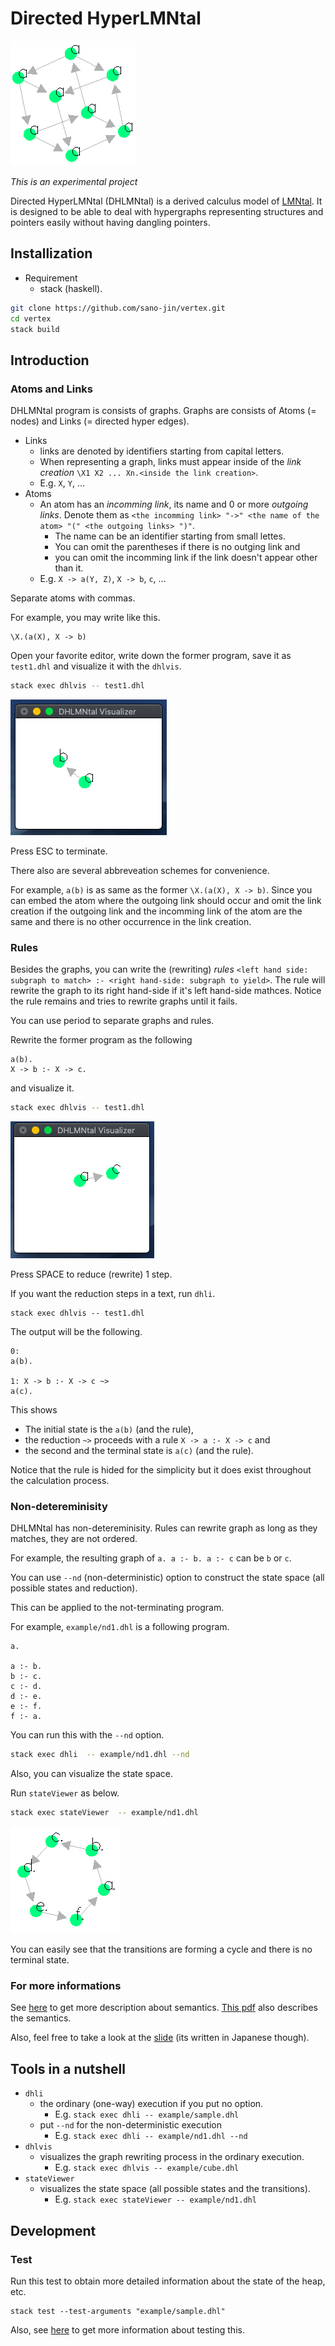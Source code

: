 # Directed HyperLMNtal

![Cube](https://github.com/sano-jin/vertex/blob/develop/doc/dhlvis_cube.png)

*This is an experimental project*

Directed HyperLMNtal (DHLMNtal) is a derived calculus model of [LMNtal](https://www.ueda.info.waseda.ac.jp/lmntal/index.php).
It is designed to be able to deal with hypergraphs representing structures and pointers easily
without having dangling pointers.

## Installization
- Requirement
  - stack (haskell).

```bash
git clone https://github.com/sano-jin/vertex.git
cd vertex
stack build  
```

## Introduction

### Atoms and Links
DHLMNtal program is consists of graphs. Graphs are consists of Atoms (= nodes) and Links (= directed hyper edges).

- Links
  - links are denoted by identifiers starting from capital letters.
  - When representing a graph, links must appear inside of the *link creation* `\X1 X2 ... Xn.<inside the link creation>`.
  - E.g. `X`, `Y`, ...
- Atoms
  - An atom has an *incomming link*, its name and 0 or more *outgoing links*.
    Denote them as `<the incomming link> "->" <the name of the atom> "(" <the outgoing links> ")"`.
    - The name can be an identifier starting from small lettes.
    - You can omit the parentheses if there is no outging link and
    - you can omit the incomming link if the link doesn't appear other than it.
  - E.g. `X -> a(Y, Z)`, `X -> b`, `c`, ...

Separate atoms with commas.

For example, you may write like this.
```
\X.(a(X), X -> b)
```

Open your favorite editor, write down the former program, save it as `test1.dhl` and visualize it with the `dhlvis`.

```bash
stack exec dhlvis -- test1.dhl
```

![The graphical image of the test1.dhl](https://github.com/sano-jin/vertex/blob/develop/doc/dhlvis_sample1-1.png)

Press ESC to terminate.


There also are several abbreveation schemes for convenience.

For example, `a(b)` is as same as the former `\X.(a(X), X -> b)`.
Since you can embed the atom where the outgoing link should occur
and omit the link creation if the outgoing link and the incomming link of the atom are the same
and there is no other occurrence in the link creation.

### Rules

Besides the graphs, you can write the (rewriting) *rules* `<left hand side: subgraph to match> :- <right hand-side: subgraph to yield>`.
The rule will rewrite the graph to its right hand-side if it's left hand-side mathces.
Notice the rule remains and tries to rewrite graphs until it fails.

You can use period to separate graphs and rules.

Rewrite the former program as the following
```
a(b).
X -> b :- X -> c.
```

and visualize it.

```bash
stack exec dhlvis -- test1.dhl
```

![The graphical image of the test1.dhl](https://github.com/sano-jin/vertex/blob/develop/doc/dhlvis_sample1-2.png)

Press SPACE to reduce (rewrite) 1 step.

If you want the reduction steps in a text, run `dhli`.
```stack 
stack exec dhlvis -- test1.dhl
```

The output will be the following.
```
0: 
a(b). 

1: X -> b :- X -> c ~> 
a(c). 
```
This shows
- The initial state is the `a(b)` (and the rule),
- the reduction `~>` proceeds with a rule `X -> a :- X -> c` and
- the second and the terminal state is `a(c)` (and the rule).

Notice that the rule is hided for the simplicity but it does exist throughout the calculation process.

### Non-detereminisity
DHLMNtal has non-detereminisity.
Rules can rewrite graph as long as they matches, they are not ordered. 

For example, the resulting graph of `a. a :- b. a :- c` can be `b` or `c`.

You can use `--nd` (non-deterministic) option to construct the state space (all possible states and reduction).

This can be applied to the not-terminating program.

For example, `example/nd1.dhl` is a following program.
```
a.

a :- b.
b :- c.
c :- d.
d :- e.
e :- f.
f :- a.
```

You can run this with the `--nd` option.
```bash
stack exec dhli  -- example/nd1.dhl --nd
```


Also, you can visualize the state space.

Run `stateViewer` as below.

```bash
stack exec stateViewer  -- example/nd1.dhl
```

![stateViewer_nd1](https://github.com/sano-jin/vertex/blob/develop/doc/stateViewer_nd1.png)

You can easily see that the transitions are forming a cycle and there is no terminal state.

### For more informations
See [here](https://github.com/sano-jin/vertex/blob/master/semantics.md) to get more description about semantics.
[This pdf](https://github.com/sano-jin/vertex/blob/master/doc/Directed_HyperFlatLMNtal.pdf) also describes the semantics.

Also, feel free to take a look at the [slide](https://github.com/sano-jin/vertex/blob/master/doc/DHLMNtal.pdf) (its written in Japanese though).


## Tools in a nutshell

- `dhli`
  - the ordinary (one-way) execution if you put no option.
    - E.g. `stack exec dhli -- example/sample.dhl`
  - put `--nd` for the non-deterministic execution 
    - E.g. `stack exec dhli -- example/nd1.dhl --nd`
- `dhlvis`
  - visualizes the graph rewriting process in the ordinary execution.
    - E.g. `stack exec dhlvis -- example/cube.dhl`
- `stateViewer`
  - visualizes the state space (all possible states and the transitions).
    - E.g. `stack exec stateViewer -- example/nd1.dhl`

## Development

### Test
Run this test to obtain more detailed information about the state of the heap, etc.

```shell
stack test --test-arguments "example/sample.dhl"
```

Also, see [here](https://github.com/sano-jin/vertex/tree/master/test/test-suits) to get more information about testing this.

